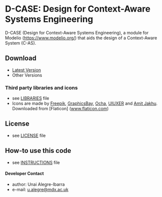 D-CASE: Design for Context-Aware Systems Engineering
======
D-CASE (Design for Context-Aware Systems Engineering), a module for Modelio (https://www.modelio.org/) 
that aids the design of a Context-Aware System (C-AS).
 
## Download
* [Latest Version](https://github.com/casetools/dcase)
* Other Versions

### Third party libraries and icons
* see [LIBRARIES](https://github.com/casetools/dcase/blob/master/LIBRARIES.md) file
* Icons are made by [Freepik](http://www.freepik.com/), [GraphicsBay](http://www.flaticon.com/authors/graphicsbay), [Ocha](http://www.flaticon.com/authors/ocha), [UIUXER](http://www.flaticon.com/authors/uiuxer) and [Amit Jakhu](http://www.flaticon.com/authors/amit-jakhu). Downloaded from [Flaticon] (www.flaticon.com)

## License 
* see [LICENSE](https://github.com/casetools/dcase/blob/master/LICENSE.md) file

## How-to use this code
* see [INSTRUCTIONS](https://github.com/casetools/dcase/blob/master/INSTRUCTIONS.md) file

#### Developer Contact
* author: Unai Alegre-Ibarra
* e-mail: u.alegre@mdx.ac.uk
